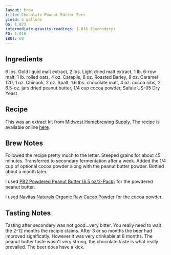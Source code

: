 ```yaml
---
layout: brew
title: Chocolate Peanut Butter Beer
yield: 5 gallons
OG: 1.073
intermediate-gravity-readings: 1.016 (Secondary)
FG: 1.016
IBUs: 68
---
```


## Ingredients
6 lbs. Gold liquid malt extract, 2 lbs. Light dried malt extract, 1 lb. 6-row malt, 1 lb. rolled oats, 4 oz. Carapils, 8 oz. Roasted Barley, 8 oz. Caramel 120, 1 oz. Chinook, 2 oz. Spalt, 1.6 lbs. chocolate malt, 4 oz. cocoa nibs, 2 6.5-oz. jars dried peanut butter, 1/4 cup cocoa powder, Safale US-05 Dry Yeast

## Recipe
This was an extract kit from [Midwest Homebrewing Supply](http://www.midwestsupplies.com/chocolate-covered-beavr-nutz-beer-kit.html).  The recipe is available online [here](http://www.midwestsupplies.com/media/downloads/431/BEAVR%20Nutz%20Instructions%20v.2.pdf).

## Brew Notes
Followed the recipe pretty much to the letter. Steeped grains for about 45 minutes.  Transferred to secondary fermentation after a week.  Added the 1/4 cup of optional cocoa powder along with the peanut butter powder.  Bottled about a month later.

I used <a href="http://www.amazon.com/gp/product/B00B40WZXA/ref=as_li_tl?ie=UTF8&camp=1789&creative=390957&creativeASIN=B00B40WZXA&linkCode=as2&tag=zombiest-20&linkId=LHMCMT36V3YZOKW5">PB2 Powdered Peanut Butter (6.5 oz/2-Pack)</a><img src="http://ir-na.amazon-adsystem.com/e/ir?t=zombiest-20&l=as2&o=1&a=B00B40WZXA" width="1" height="1" border="0" alt="" style="border:none !important; margin:0px !important;" /> for the powdered peanut butter.

I used <a href="http://www.amazon.com/gp/product/B001E5E0Y2/ref=as_li_tl?ie=UTF8&camp=1789&creative=390957&creativeASIN=B001E5E0Y2&linkCode=as2&tag=zombiest-20&linkId=KYHZYACDNFH2365K">Navitas Naturals Organic Raw Cacao Powder</a><img src="http://ir-na.amazon-adsystem.com/e/ir?t=zombiest-20&l=as2&o=1&a=B001E5E0Y2" width="1" height="1" border="0" alt="" style="border:none !important; margin:0px !important;" /> for the cocoa powder.

## Tasting Notes
Tasting after secondary was not good...very bitter.  You really need to wait the 2-12 months the recipie claims.  After 3 or so months the beer had improved significatly.  However it was very drinkable at 8 months.  The peanut butter taste wasn't very strong, the chocolate taste is what really prevailed.  The beer does have a kick.
